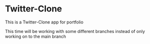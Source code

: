 # Twitter-Clone

This is a Twitter-Clone app for portfolio

This time will be working with some different branches instead of only working on to the main branch
